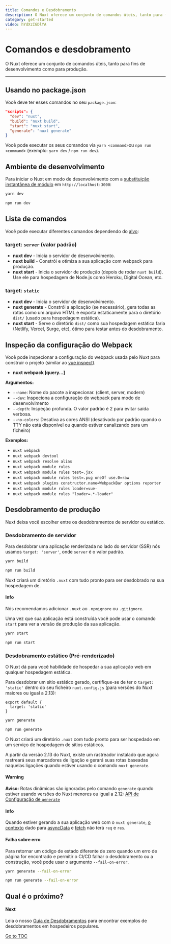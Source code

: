 ```yaml
---
title: Comandos e Desdobramento
description: O Nuxt oferece um conjunto de comandos úteis, tanto para fins de desenvolvimento como para produção.
category: get-started
video: hYdXzIGDlYA
---
```


# Comandos e desdobramento

O Nuxt oferece um conjunto de comandos úteis, tanto para fins de desenvolvimento como para produção.

---

## Usando no package.json

Você deve ter esses comandos no seu `package.json`:

```json
"scripts": {
  "dev": "nuxt",
  "build": "nuxt build",
  "start": "nuxt start",
  "generate": "nuxt generate"
}
```

Você pode executar os seus comandos via `yarn <command>`ou `npm run <command>` (exemplo: `yarn dev` / `npm run dev`).

## Ambiente de desenvolvimento

Para iniciar o Nuxt em modo de desenvolvimento com a [substituição instantânea de módulo](https://webpack.js.org/concepts/hot-module-replacement/) em `http://localhost:3000`:



```bash [Yarn]
yarn dev
```

```bash [NPM]
npm run dev
```



## Lista de comandos

Você pode executar diferentes comandos dependendo do [alvo](./features/deployment-targets):

### target: `server` (valor padrão)

- **nuxt dev** - Inicia o servidor de desenvolvimento.
- **nuxt build** - Constrói e otimiza a sua aplicação com webpack para produção.
- **nuxt start** - Inicia o servidor de produção (depois de rodar `nuxt build`). Use ele para hospedagem de Node.js como Heroku, Digital Ocean, etc.

### target: `static`

- **nuxt dev** - Inicia o servidor de desenvolvimento.
- **nuxt generate** - Constrói a aplicação (se necessário), gera todas as rotas como um arquivo HTML e exporta estaticamente para o diretório `dist/` (usado para hospedagem estática).
- **nuxt start** - Serve o diretório `dist/` como sua hospedagem estática faria (Netlify, Vercel, Surge, etc), ótimo para testar antes do desdobramento.

## Inspeção da configuração do Webpack

Você pode inspecionar a configuração do webpack usada pelo Nuxt para construir o projeto (similar ao [vue inspect](https://cli.vuejs.org/guide/webpack.html#inspecting-the-project-s-webpack-config)).

- **nuxt webpack [query...]**

**Argumentos:**

- `--name`: Nome do pacote a inspecionar. (client, server, modern)
- `--dev`: Inspeciona a configuração do webpack para modo de desenvolvimento
- `--depth`: Inspeção profunda. O valor padrão é 2 para evitar saída verbosa.
- `--no-colors`: Desativa as cores ANSI (desativado por padrão quando o TTY não está disponível ou quando estiver canalizando para um ficheiro)

**Exemplos:**

- `nuxt webpack`
- `nuxt webpack devtool`
- `nuxt webpack resolve alias`
- `nuxt webpack module rules`
- `nuxt webpack module rules test=.jsx`
- `nuxt webpack module rules test=.pug oneOf use.0=raw`
- `nuxt webpack plugins constructor.name=WebpackBar options reporter`
- `nuxt webpack module rules loader=vue-`
- `nuxt webpack module rules "loader=.*-loader"`

## Desdobramento de produção

Nuxt deixa você escolher entre os desdobramentos de servidor ou estático.

### Desdobramento de servidor

Para desdobrar uma aplicação renderizada no lado do servidor (SSR) nós usamos `target: 'server'`, onde `server` é o valor padrão.



```bash [Yarn]
yarn build
```

```bash [NPM]
npm run build
```



Nuxt criará um diretório `.nuxt` com tudo pronto para ser desdobrado na sua hospedagem de.

#### Info
Nós recomendamos adicionar `.nuxt` ao `.npmignore` ou `.gitignore`.


Uma vez que sua aplicação está construída você pode usar o comando `start` para ver a versão de produção da sua aplicação.



```bash [Yarn]
yarn start
```

```bash [NPM]
npm run start
```



### Desdobramento estático (Pré-renderizado)

O Nuxt dá para você habilidade de hospedar a sua aplicação web em qualquer hospedagem estática.

Para desdobrar um sitio estático gerado, certifique-se de ter o `target: 'static'` dentro do seu ficheiro `nuxt.config.js` (para versões do Nuxt maiores ou igual a 2.13):

```js{}[nuxt.config.js]
export default {
  target: 'static'
}
```



```bash [Yarn]
yarn generate
```

```bash [NPM]
npm run generate
```



O Nuxt criará um diretório `.nuxt` com tudo pronto para ser hospedado em um serviço de hospedagem de sítios estáticos.

A partir da versão 2.13 do Nuxt, existe um rastreador instalado que agora rastreará seus marcadores de ligação e gerará suas rotas baseadas naquelas ligações quando estiver usando o comando `nuxt generate`.

#### Warning
**Aviso:** Rotas dinâmicas são ignoradas pelo comando `generate` quando estiver usando versões do Nuxt menores ou igual a 2.12: [API de Configuração de `generate`](./configuration-glossary/configuration-generate)


#### Info
Quando estiver gerando a sua aplicação web com o `nuxt generate`, [o contexto](./internals-glossary/context) dado para [asyncData](./features/data-fetching#async-data) e [fetch](./features/data-fetching#o-gatilho-fetch) não terá `req` e `res`.


#### **Falha sobre erro**

Para retornar um código de estado diferente de zero quando um erro de página for encontrado e permitir o CI/CD falhar o desdobramento ou a construção, você pode usar o argumento `--fail-on-error`.



```bash [Yarn]
yarn generate --fail-on-error
```

```bash [NPM]
npm run generate --fail-on-error
```



## Qual é o próximo?

#### Next
Leia o nosso [Guia de Desdobramentos](/deployments) para encontrar exemplos de desdobramentos em hospedeiros populares.

<span style='float: footnote;'><a href="../index.html#toc">Go to TOC</a></span>
